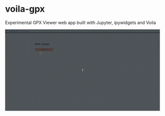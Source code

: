 # voila-gpx

Experimental GPX Viewer web app built with Jupyter, ipywidgets and Voila

![screencast](./screencast.gif)